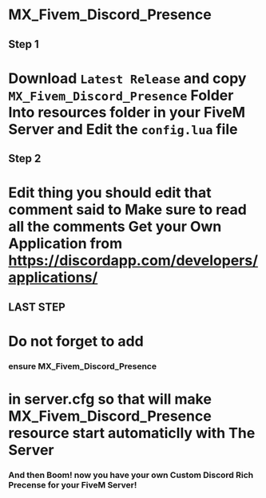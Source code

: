 # MX_Fivem_Discord_Presence


## Step 1
# Download `Latest Release` and copy `MX_Fivem_Discord_Presence` Folder Into resources folder in your FiveM Server and Edit the `config.lua` file

## Step 2
# Edit thing you should edit that comment said to Make sure to read all the comments Get your Own Application from https://discordapp.com/developers/applications/

## LAST STEP
# Do not forget to add

### ensure MX_Fivem_Discord_Presence


# in server.cfg so that will make MX_Fivem_Discord_Presence resource start automaticlly with The Server

### And then Boom! now you have your own Custom Discord Rich Precense for your FiveM Server!
